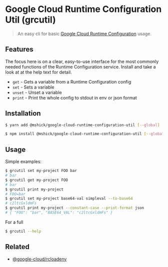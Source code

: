 # Google Cloud Runtime Configuration Util (grcutil)

> An easy cli for basic [Google Cloud Runtime Configuration](https://cloud.google.com/deployment-manager/runtime-configurator/reference/rest/) usage.

## Features

The focus here is on a clear, easy-to-use interface for the most commonly needed functions of the Runtime Configuration service. Install and take a look at at the help text for detail.

- `get` - Gets a variable from a Runtime Configuration config
- `set` - Sets a variable
- `unset` - Unset a variable
- `print` - Print the whole config to stdout in env or json format

## Installation

```sh
$ yarn add @mshick/google-cloud-runtime-configuration-util [--global]
```

```sh
$ npm install @mshick/google-cloud-runtime-configuration-util [--global]
```

## Usage

Simple examples:

```sh
$ grcutil set my-project FOO bar
# bar
$ grcutil get my-project FOO
# bar
$ grcutil print my-project
# FOO=bar
$ grcutil set my-project base64-val simpleval --to-base64
# c2ltcGxldmFs
$ grcutil print my-project --constant-case --print-format json
# { "FOO": "bar", "BASE64_VAL": "c2ltcGxldmFs" }
```

For a full

```sh
$ grcutil --help
```

## Related

- [@google-cloud/rcloadenv](https://github.com/googleapis/nodejs-rcloadenv)
